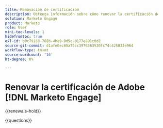 ```yaml
---
title: Renovación de certificación
description: Obtenga información sobre cómo renovar la certificación de Adobe [!DNL Marketo Engage] antes de que caduque.
solution: Marketo Engage
product: Marketo
role: User
mini-toc-levels: 1
hidefromtoc: true
exl-id: b0c79168-768b-4be9-9d5c-0177e801c0d2
source-git-commit: d1afe0ec65a75cc3976363920fc74c426833e964
workflow-type: tm+mt
source-wordcount: '16'
ht-degree: 0%

---
```


# Renovar la certificación de Adobe [!DNL Marketo Engage]

{{renewals-hold}}

<!--

Your Adobe certification is valid for two years. If you are nearing this two-year mark, it's time to renew your certification to keep it active. 
 
First, select the appropriate level on the tab below (Professional, Expert, or Master). Then carefully review what you'll need to do to renew your certification. 
 
Be sure that you provide ample time to complete all the requirements before your certification expires. 
 
It's important to note that if your certification expires, you'll have to retake the certification exam, which is NOT free of charge. 

>[!IMPORTANT]
>
>**Log in first:** The following links will function **only** after a **successful login** to the [Adobe Credential Management System](https://www.certmetrics.com/adobe){target="_blank"}.
>
><br>
>
>**To share a link:** If you would like to share the link to a renewal exam or assessment with a colleague, please link to the overall exam renewal page,  not the URL of the exam itself, to avoid login issues.

>[!BEGINTABS]

>[!TAB Professional]

## You should be currently certified (not expired) in:

* Adobe [!DNL Marketo Engage] Business Practitioner Professional

## Instructions for renewing your certification:

* **Step 1**: Successfully log in to [Adobe Credential Management System](https://www.certmetrics.com/adobe){target="_blank"}, then return to this page
* **Step 2**: Review the exam objectives and resources
* **Step 3**: Take and pass the exam

### Get ready

**Exam details:**
  
* Level: Expert (0-12 months' experience)
* Passing Score: 27/36
* Time: 71 mins
* Delivery: On-demand / non-proctored
* Available languages: English
* Cost: FREE
* Exam ID: AD5-E836 - Adobe [!DNL Marketo Engage] Business Practitioner Professional Renewal Exam

**Scope and objectives:**

Section 1: Building and Managing Programs (39%)

* Identify when to use each of the 4 program types
* Identify why/when to use the event program
* Identify why/when to use the default program
* Identify the special features of engagement program
* Identify the special features of email program
* Recognize what can be cloned
* Identify the benefits of custom tags
* Identify the purpose of channels
* Describe the importance of Period Costs
* Recognize the concept of using lead scoring
* Understanding Communication limits
* Recognizing program membership and acquisition
* Understanding customer preferences (subscription, communication)
* Apply best practices for review prior to launch

Section 2: Building Assets (19%)

* Manipulating files in Design Studio (uploading/replacing images and files)
* Create/Modify a form using the Form editor
* Create/Edit an email using the Email editor
* Create/Edit a landing page using the Landing Page editor
* Create/Edit a snippet in the Snippet editor
* Distinguish the difference between Draft and Approved assets
* Distinguish the difference between Local and Global assets

Section 3: Defining and Targeting Audiences (33%)

* Create/Modify Smart Lists
* Understand Smart campaign flow steps
* Understand how to Schedule and/or activate Smart campaigns
* Interpret Smart campaign results
* Describe the purpose of a segmentation and its use
* Identify and navigate the database
* Explain how to set privacy settings in Adobe Marketo Engage (within a context of campaigns that are created)
* Differentiate between smart lists and static lists (when to use each)
* Define system Smart lists
* Compare and contrast the different types of campaigns
* Understand how Smart campaign triggers and filters work
* Differentiate the different List imports

Section 4: Analyzing and Building Reports (9%)

* Explain the Core Adobe Marketo Engage reports
* Email Link Performance
* Email Performance
* Landing Page Performance
* People Performance
* Program Performance
* Web Page Activity
* When to pull a list vs a report
* Comprehend Dashboard information and metrics
* Email insights

### Get prepped

You are not required to complete training before taking the exam, and training alone will not provide you with the knowledge and skills required to pass the exam. A combination of training and successful, on-the-job experience are critical to providing you with the repository needed to pass the exam.

Here are some suggested resources to help you prepare:

**Section 1**

* [Understanding Engagement Programs](https://experienceleague.adobe.com/docs/marketo/using/product-docs/email-marketing/drip-nurturing/creating-an-engagement-program/understanding-engagement-programs.html){target="_blank"}
* [Simple Scoring](https://experienceleague.adobe.com/docs/marketo/using/getting-started-with-marketo/quick-wins/simple-scoring.html){target="_blank"}
* [Enable Communication Links](https://experienceleague.adobe.com/docs/marketo/using/product-docs/administration/email-setup/enable-communication-limits.html){target="_blank"}
* [Understanding Program Membership](https://experienceleague.adobe.com/docs/marketo/using/product-docs/core-marketo-concepts/programs/creating-programs/understanding-program-membership.html){target="_blank"}
* [Make an Email Operational](https://experienceleague.adobe.com/docs/marketo/using/product-docs/email-marketing/general/functions-in-the-editor/make-an-email-operational.html){target="_blank"}
* [Best Practice for Smart Lists](https://experienceleague.adobe.com/docs/marketo/using/product-docs/core-marketo-concepts/smart-lists-and-static-lists/creating-a-smart-list/best-practices-for-smart-lists.html){target="_blank"}
* [Understanding Event Programs](https://experienceleague.adobe.com/docs/marketo/using/product-docs/demand-generation/events/understanding-events/understanding-event-programs.html){target="_blank"}
* [Leverage the flexibility of default programs](https://experienceleague.adobe.com/docs/marketo-learn/tutorials/programs-and-campaigns/default-programs/leverage-the-flexibility-of-default-programs.html){target="_blank"}
* [Schedule Email Programs with Recipient Time Zone](https://experienceleague.adobe.com/docs/marketo/using/product-docs/email-marketing/email-programs/email-program-actions/scheduling-with-recipient-time-zone/schedule-email-programs-with-recipient-time-zone.html){target="_blank"}
* [Clone a Program](https://experienceleague.adobe.com/docs/marketo/using/product-docs/core-marketo-concepts/programs/working-with-programs/clone-a-program.html){target="_blank"}
* [Understanding tags](https://experienceleague.adobe.com/docs/marketo/using/product-docs/core-marketo-concepts/programs/working-with-programs/understanding-tags.html){target="_blank"}
* [Create a Program Channel](https://experienceleague.adobe.com/docs/marketo/using/product-docs/administration/tags/create-a-program-channel.html){target="_blank"}
* [Understanding Period Costs](https://experienceleague.adobe.com/docs/marketo/using/product-docs/core-marketo-concepts/programs/working-with-programs/understanding-period-costs.html){target="_blank"}

**Section 2**

* [Add Images and Files to Marketo](https://experienceleague.adobe.com/docs/marketo/using/product-docs/demand-generation/images-and-files/add-images-and-files-to-marketo.html){target="_blank"}
* [Dynamically Toggle Visibility of a Form Field](https://experienceleague.adobe.com/docs/marketo/using/product-docs/demand-generation/forms/form-fields/dynamically-toggle-visibility-of-a-form-field.html){target="_blank"}
* [Email Editor v2.0 Overview](https://experienceleague.adobe.com/docs/marketo/using/product-docs/email-marketing/general/email-editor-2/email-editor-v2-0-overview.html){target="_blank"}
* [Approve, Unapprove, or Delete a Landing Page](https://experienceleague.adobe.com/docs/marketo/using/product-docs/demand-generation/landing-pages/understanding-landing-pages/approve-unapprove-or-delete-a-landing-page.html){target="_blank"}
* [Edit Snippets with Dynamic Content](https://experienceleague.adobe.com/docs/marketo/using/product-docs/personalization/segmentation-and-snippets/snippets/edit-snippets-with-dynamic-content.html){target="_blank"}

**Section 3** 

* [Using Advanced Smart List Rule Logic](https://experienceleague.adobe.com/docs/marketo/using/product-docs/core-marketo-concepts/smart-lists-and-static-lists/using-smart-lists/using-advanced-smart-list-rule-logic.html){target="_blank"}
* [Learn about building a gated content email program](https://experienceleague.adobe.com/docs/marketo-learn/tutorials/email-marketing/gated-content-offer-learn.html){target="_blank"}
* [Create and measure a default program](https://experienceleague.adobe.com/docs/marketo-learn/tutorials/programs-and-campaigns/default-programs/create-and-measure-default-programs.html){target="_blank"}
* [Understanding Batch and Trigger Smart Campaigns](https://experienceleague.adobe.com/docs/marketo/using/product-docs/core-marketo-concepts/smart-campaigns/creating-a-smart-campaign/understanding-batch-and-trigger-smart-campaigns.html){target="_blank"}
* [Import a List of People](https://experienceleague.adobe.com/docs/marketo/using/getting-started-with-marketo/quick-wins/import-a-list-of-people.html){target="_blank"}
* [Use a Specific Date in a Wait Flow Step](https://experienceleague.adobe.com/docs/marketo/using/product-docs/core-marketo-concepts/smart-campaigns/flow-actions/wait/use-a-specific-date-in-a-wait-flow-step.html){target="_blank"}
* [Override Person Restrictions in a Smart Campaign](https://experienceleague.adobe.com/docs/marketo/using/product-docs/core-marketo-concepts/smart-campaigns/using-smart-campaigns/override-person-restrictions-in-a-smart-campaign.html){target="_blank"}
* [Filter Smart Campaign Results](https://experienceleague.adobe.com/docs/marketo/using/product-docs/core-marketo-concepts/smart-campaigns/smart-campaign-data/filter-smart-campaign-results.html){target="_blank"}
* [Create a Segmentation](https://experienceleague.adobe.com/docs/marketo/using/product-docs/personalization/segmentation-and-snippets/segmentation/create-a-segmentation.html){target="_blank"}
* [Database Dashboard](https://experienceleague.adobe.com/docs/marketo/using/product-docs/core-marketo-concepts/smart-lists-and-static-lists/managing-people-in-smart-lists/database-dashboard.html){target="_blank"}
* [Understanding Privacy Settings](https://experienceleague.adobe.com/docs/marketo/using/product-docs/administration/settings/understanding-privacy-settings.html){target="_blank"}
* [Refresh a List or Smart List](https://experienceleague.adobe.com/docs/marketo/using/product-docs/core-marketo-concepts/smart-lists-and-static-lists/using-smart-lists/refresh-a-list-or-smart-list.html){target="_blank"}
* [Use Built-in/System Smart Lists](https://experienceleague.adobe.com/docs/marketo/using/product-docs/core-marketo-concepts/smart-lists-and-static-lists/using-smart-lists/use-built-in-system-smart-lists.html){target="_blank"}

**Section 4**

* [Report Type Overview](https://experienceleague.adobe.com/docs/marketo/using/product-docs/reporting/basic-reporting/report-types/report-type-overview.html){target="_blank"}
* [Landing Page Performance Report](https://experienceleague.adobe.com/docs/marketo/using/product-docs/demand-generation/landing-pages/understanding-landing-pages/landing-page-performance-report.html){target="_blank"}
* [Custom Dimensions for Email Insights](https://experienceleague.adobe.com/docs/marketo/using/product-docs/reporting/email-insights/custom-dimensions-for-email-insights.html){target="_blank"}

### Renew your certification

First, ensure that you have successfully logged in to [Adobe Credential Management System](https://www.certmetrics.com/adobe){target="_blank"}. Then, to renew your Adobe [!DNL Marketo Engage] Business Practitioner Professional certification, click on the link below.

<a href="https://www.certmetrics.com/adobe/candidate/caveon_sso_adobe.aspx?ssoLogin=true&eid=AD5-E836" target="_blank" class="spectrum-Button spectrum-Button--fill spectrum-Button--accent spectrum-Button--sizeM is-margin-bottom-big-big at-element-click-tracking" style="background-color:#1473E6">
                    
 <span class="spectrum-Button-label has-no-wrap">
   Take exam AD5-E836
</span>
</a>

>[!NOTE]
>
>This exam is free, open book, and un-proctored. You may take the exam up to three times. If you are unsuccessful after the third attempt, you must wait **30 days** to try again. Failure to comply might result in your certification being revoked.

>[!TAB Expert]

## You should be currently certified (not expired) in:

* Adobe [!DNL Marketo Engage] Business Practitioner Expert

## Instructions for renewing your certification:

* **Step 1**: Successfully log in to [Adobe Credential Management System](https://www.certmetrics.com/adobe){target="_blank"}, then return to this page
* **Step 2**: Review the exam objectives and resources
* **Step 3**: Take and pass the exam

### Get ready

**Exam details:**
  
* Level: Expert (1-3 years' experience)
* Passing Score: 30/40
* Time: 80 mins
* Delivery: On-demand / non-proctored
* Available languages: English
* Cost: FREE
* Exam ID: AD5-E824 - Adobe [!DNL Marketo Engage] Business Practitioner Expert Renewal Exam

**Scope and objectives:**

Section 1: Administration and maintenance (12%)

* Determine the mapping process between Marketo and CRM
* Identify what happened to an asset using the Audit Trail
* Recognize differences between users and roles
* Given a scenario, identify the best fit for using workspace and partitions
* Identify CRM platforms with native Marketo synchronization
* Given a scenario, locate where information is referenced

Section 2: Marketing activities/Campaign management (48%)

* Demonstrate an understanding of Smart Campaigns, logic, constraints, and flow steps
* Given a scenario, define the next step
* Identify the root cause of a problem
* Interpret the relationship between programs, channels, tags, and period cost
* Demonstrate/apply the correct configuration to Engagement Programs
* Give examples of usage for different types of tokens
* Summarize the utility of Webhooks in Marketo and how they are used
* Identify and apply the appropriate use of the PMCF
* Explain the benefits of Global Assets and how to use them
* Demonstrate the capabilities of forms
* Perform and analyze an A/B test strategy
* Identify where a program or asset has been referenced with 'Used By'
* Troubleshoot communication limits
* Use Webinar provider information in an event program

Section 3: Lead management (10%)

* Outline the key decision points in defining the lifecycle model
* Apply best practices around lead scoring
* Implement the appropriate interesting moments
* Interpret the lead activity log
* Given a scenario, identify the creation source

Section 4: Data management (10%)

* Demonstrate how to set up a data management program
* Analyze an instance's data quality
* Identify a few key pieces of Marketo's data retention policy as it relates to smart lists
* Summarize how segmentation works

Section 5: Reporting (5%)

* Given an outcome of a campaign, determine how to set up a program to provide the best reporting
* Given a scenario, be able to investigate and assign the appropriate acquisition program

Section 6: Best practices (15%)

* Demonstrate the relevance of lead scoring in marketing and sales collaboration
* Illustrate the benefits of the folder structure and naming conventions
* Apply best practices around A/B testing
* Explain the process to perform a quality check on any Marketo program
* Explain the process to perform a quality check on an email

### Get prepped

You are not required to complete training before taking the exam, and training alone will not provide you with the knowledge and skills required to pass the exam. A combination of training and successful, on-the-job experience are critical to providing you with the repository needed to pass the exam.

Here are some suggested resources to help you prepare:

**Section 1: Administration and maintenance**

* [Experience League - [!DNL Marketo Engage] Product Documentation](https://experienceleague.adobe.com/docs/marketo/using/home.html){target="_blank"} (Field Management, CRM Sync, Audit Trail, User Administration, Workspaces and Partitions, Smart Lists, Custom Field)
* [Adobe Marketo Nation](https://nation.marketo.com/t5/products/ct-p/products){target="_blank"} (Synching with Salesforce, CRM integrations)

**Section 2: Marketing activities/Campaign management**

* [Adobe Marketo Nation](https://nation.marketo.com/t5/products/ct-p/products){target="_blank"} (Random Sample, Smart Campaign with data value fire, Wait Steps, member.webinar url, Campaign Inspector, Filter Logic, Using Tokens in Emails, Lead creation via Form Fill Out, Assets and Workspaces, Managing Forms)
* [Experience League - [!DNL Marketo Engage] Product Documentation](https://experienceleague.adobe.com/docs/marketo/using/home.html){target="_blank"} (Smart Lists, Smart Campaigns, Demand Generation Forms, Demand Generation Events, Email Marketing, Creating Programs, Events, Audit Trail, Working with Programs, Administration Tags, Drip Nurturing, Landing Pages, Tokens, Administration Additional Integrations, Webhook, Program Member Custom Fields, Workspace and Person Partitions)

**Section 3: Lead management**

* [Adobe Marketo Nation](https://nation.marketo.com/t5/products/ct-p/products){target="_blank"} (Build a Lead Lifecycle Program video, Unsubscribe from Email)
* [Experience League - [!DNL Marketo Engage] Product Documentation](https://experienceleague.adobe.com/docs/marketo/using/home.html){target="_blank"} (Smart Campaigns, Marketo Sales Insight, Interesting Moments, Managing People in Smart Lists, System Managed Fields)

**Section 4: Data management**

* [Adobe Marketo Nation](https://nation.marketo.com/t5/products/ct-p/products){target="_blank"} (Maintaining a Directory of Leads Bouncing Emails article, How to Manage Your Marketo Database for Deliverability support blog, Marketo Activities Data Retention Policy - Under the Hood article)
* [Experience League - [!DNL Marketo Engage] Product Documentation](https://experienceleague.adobe.com/docs/marketo/using/home.html){target="_blank"} (Email Marketing Hard and Soft Bounces, Report Types, Personalization, Dynamic Content)

**Section 5: Reporting**

* [Adobe Marketo Nation](https://nation.marketo.com/t5/products/ct-p/products){target="_blank"} (Setting Acquisition best practices article)
* [Experience League - [!DNL Marketo Engage] Product Documentation](https://experienceleague.adobe.com/docs/marketo/using/home.html){target="_blank"} (Reporting, Performance Insights, Program Performance Report, Editing reports, Program Membership)

**Section 6: Best practices**

* [The Definitive Guide to Lead Scoring](https://www.marketo.com/definitive-guides/lead-scoring){target="_blank"}
* [Experience League - [!DNL Marketo Engage] Product Documentation](https://experienceleague.adobe.com/docs/marketo/using/home.html){target="_blank"} (Working with Programs, Email Marketing, A/B Testing)
* [Adobe Marketo Nation](https://nation.marketo.com/t5/products/ct-p/products){target="_blank"} (Mind your QA Process)

### Renew your certification

Ensure that you have followed step 1 above, and successfully logged in to [Adobe Credential Management System](https://www.certmetrics.com/adobe){target="_blank"} first. Then, to renew your certification, click on the Adobe [!DNL Marketo Engage] Business Practitioner Expert renewal link below.

[!BADGE Take the Adobe [!DNL Marketo Engage] Business Practitioner expert renewal exam AD5-E824]{type=Informative url="https://www.certmetrics.com/adobe/candidate/caveon_sso_adobe.aspx?ssoLogin=true&eid=AD5-E824 newtab=true"} 

>[!NOTE]
>
>This exam is free, open book, and un-proctored. You may take the exam up to three times. If you are unsuccessful after the third attempt, you must wait **30 days** to try again. Failure to comply might result in your certification being revoked.

>[!TAB Master]

You should be currently certified (not expired) in:

* Adobe Marketo Engage Architect Master

## Instructions for renewing your certification:

* **Step 1**: Successfully log in to [Adobe Credential Management System](https://www.certmetrics.com/adobe){target="_blank"}, then return to this page
* **Step 2**: Review the exam objectives and resources
* **Step 3**: Take and pass the exam

### Get ready

**Exam details:**
  
* Level: Expert (3-5 years' experience)
* Passing Score: 23/36
* Time: 72 mins
* Delivery: On-demand / non-proctored
* Available languages: English
* Cost: FREE
* Exam ID: AD5-E834 - Adobe [!DNL Marketo Engage] Architect Master

**Scope and objectives:**

Section 1: Project Leadership 16%

* 1.1 Given a case study, identify the right stakeholders
* 1.2 Evaluate a set of requirements and recommend project boundaries, budget, resources, and scope
* 1.3 Given a modified process, determine impact, change management, and enablement requirements
* 1.4 Given a set of business requirements, evaluate, audit, and recommend priorities and timeline

Section 2: Marketo Architecture Design 48%

* 2.1 Gather requirements/needs and recommend a lead management and lifecycle design
* 2.2 Review an existing implementation and provide findings
* 2.3 Given a business need, identify the most efficient way to set up scoring
* 2.4 Review existing workflows and recommend actions to efficiently scale campaign execution
* 2.5 Outline the most effective approaches to facilitate Marketing operations and lead management across multiple countries
* 2.6 Given a scenario, evaluate the impact and requirements to incorporate new technology to an instance
* 2.7 Identify different types of integrations (Adobe Experience Cloud or external products) and when to use them
* 2.8 Given a scenario/case study, identify the different stages in the lead lifecycle that will be affected by the proposed changes or requirements.
* 2.9 Recommend appropriate campaign logic to support a specific business requirement

Section 3: Reporting and Attribution 20%

* 3.1 Given a model to review, explain/articulate the concept of detours in the lifecycle modeler
* 3.2 Given a multi-channel campaign (online advertising/organic social/content), recommend an approach for reporting
* 3.3 Validate that Marketo reporting tracks lifecycle changes
* 3.4 Identify metrics to use in a given report type
* 3.5 Identify how to track multi-channel attribution to evaluate ROI
* 3.6 Identify and describe the pros and cons of different attribution models
* 3.7 Given a business requirement, describe the effects of channel setup to reporting

Section 4: Advanced Administration 16%

* 4.1 Given a scenario, identify appropriate steps to improve platform governance
* 4.2 Given an integration specification, recommend an efficient data schema
* 4.3 Evaluate an implementation and recommend actions to improve email performance
* 4.4 Evaluate an implementation and recommend actions to improve administration management
* 4.5 Gather information about an implementation and recommend security practices
* 4.6 Explain the applicability of workspace and partitions for a given scenario

### Get prepped

You are not required to complete training before taking the exam, and training alone will not provide you with the knowledge and skills required to pass the exam. A combination of training and successful, on-the-job experience are critical to providing you with the repository needed to pass the exam.

Here are some suggested resources to help you prepare:

**Section 1: Project Leadership**

* [Champion Blog - Marketo Nation](https://nation.marketo.com/t5/champion-blog/ct-p/champion-program){target="_blank"}
* [Marketo Product Docs](https://experienceleague.adobe.com/docs/marketo/using/home.html){target="_blank"}
* [Documentation - REST API](https://developers.marketo.com/rest-api/){target="_blank"}
* [Understanding Revenue Models](https://experienceleague.adobe.com/docs/marketo/using/product-docs/reporting/revenue-cycle-analytics/revenue-cycle-models/understanding-revenue-models.html){target="_blank"}

**Section 2: Adobe [!DNL Marketo Engage] architecture design**

* [Instructions for Creating a Custom Sync Rule](https://nation.marketo.com/t5/product-blogs/instructions-for-creating-a-custom-sync-rule/ba-p/242758#:~:text=First%2C%20what%20is%20a%20custom,have%20them%20sync%20to%20Marketo.){target="_blank"}
* [The Definitive Guide to Lead Scoring](https://business.adobe.com/resources/guides/lead-scoring.html){target="_blank"}
* [Email Scripting](https://developers.marketo.com/email-scripting/){target="_blank"}
* [Initial Setup](https://experienceleague.adobe.com/docs/marketo/using/product-docs/demand-generation/dynamic-chat/initial-setup.html){target="_blank"}

**Section 3: Reporting and attribution**

* [Report Type Overview](https://experienceleague.adobe.com/docs/marketo/using/product-docs/reporting/basic-reporting/report-types/report-type-overview.html){target="_blank"}
* [Understanding Attribution](https://experienceleague.adobe.com/docs/marketo/using/product-docs/reporting/revenue-cycle-analytics/revenue-tools/attribution/understanding-attribution.html){target="_blank"}
* [Champion Blog - Marketo Nation](https://nation.marketo.com/t5/champion-blog/ct-p/champion-program){target="_blank"}
* [The Predictive Content Summary](https://experienceleague.adobe.com/docs/marketo/using/product-docs/predictive-content/the-predictive-content-summary.html){target="_blank"}

**Section 4: Advanced operations**

* [Marketo Product Docs](https://experienceleague.adobe.com/docs/marketo/using/home.html){target="_blank"}
* [Suppressing Soft Bounces](https://nation.marketo.com/t5/product-discussions/suppressing-soft-bounces-any-email-min-3x-encouraged/m-p/209411#M153533){target="_blank"}
* [Understanding Workspaces and Person Partitions](https://experienceleague.adobe.com/docs/marketo/using/product-docs/administration/workspaces-and-person-partitions/understanding-workspaces-and-person-partitions.html){target="_blank"}
* [Understanding Marketo Custom Objects](https://experienceleague.adobe.com/docs/marketo/using/product-docs/administration/marketo-custom-objects/understanding-marketo-custom-objects.html){target="_blank"}

### Renew your certification

First, ensure that you have successfully logged in to [Adobe Credential Management System](https://www.certmetrics.com/adobe){target="_blank"}. Then, to renew your Adobe [!DNL Marketo Engage] Architect Master certification, click on the link below.

<a href="https://www.certmetrics.com/adobe/candidate/caveon_sso_adobe.aspx?ssoLogin=true&eid=AD5-E834" target="_blank" class="spectrum-Button spectrum-Button--fill spectrum-Button--accent spectrum-Button--sizeM is-margin-bottom-big-big at-element-click-tracking" style="background-color:#1473E6">
                    
 <span class="spectrum-Button-label has-no-wrap">
   Take exam AD5-E834
</span>
</a>

>[!NOTE]
>
>This exam is free, open book, and un-proctored. You may take the exam up to three times. If you are unsuccessful after the third attempt, you must wait **30 days** to try again. Failure to comply might result in your certification being revoked.

>[!ENDTABS]


### Questions

View the certification [FAQ](https://experienceleague.adobe.com/docs/certification/certification/faq.html){target="_blank"}.

Additional questions? [Contact us](mailto:certif@adobe.com).

-->

{{questions}}
